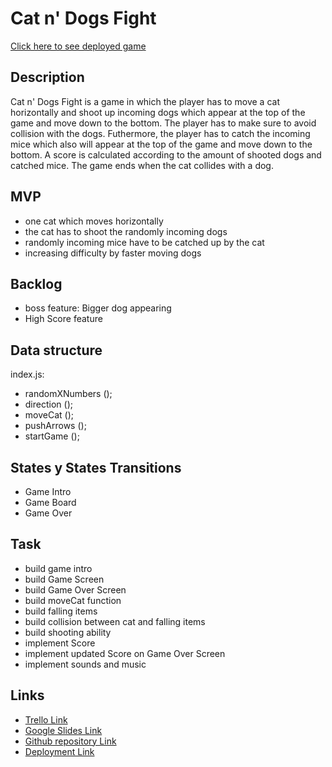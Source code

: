 # Cat n' Dogs Fight

[Click here to see deployed game](https://lutrx.github.io/Cat-n-Dogs-Fight/)

## Description
Cat n' Dogs Fight is a game in which the player has to move a cat horizontally and shoot up incoming dogs which appear at the top of the game and move down to the bottom. 
The player has to make sure to avoid collision with the dogs. Futhermore, the player has to catch the incoming mice which also will appear at the top of the game and move
down to the bottom. A score is calculated according to the amount of shooted dogs and catched mice. The game ends when the cat collides with a dog.


## MVP
- one cat which moves horizontally
- the cat has to shoot the randomly incoming dogs
- randomly incoming mice have to be catched up by the cat
- increasing difficulty by faster moving dogs


## Backlog
- boss feature: Bigger dog appearing 
- High Score feature


## Data structure
index.js:

- randomXNumbers ();
- direction ();
- moveCat ();
- pushArrows ();
- startGame ();


## States y States Transitions
- Game Intro
- Game Board
- Game Over


## Task
- build game intro
- build Game Screen
- build Game Over Screen
- build moveCat function
- build falling items
- build collision between cat and falling items
- build shooting ability 
- implement Score 
- implement updated Score on Game Over Screen
- implement sounds and music



## Links

- [Trello Link](https://trello.com/invite/b/ni5NpOje/ATTI785a20a3ab791d492b162a6c9b3dc0bf380D6DDA/project-1-ironhack)
- [Google Slides Link](https://docs.google.com/presentation/d/1VjMrwzpSb89X-_zEyMnzyaD-vuCzWjLw9z3dEaxKZBY/edit?usp=sharing)
- [Github repository Link](https://github.com/lutrx/Cat-n-Dogs-Fight)
- [Deployment Link](https://lutrx.github.io/Cat-n-Dogs-Fight/)